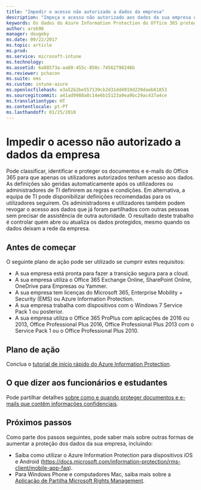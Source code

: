 ```yaml
---
title: "Impedir o acesso não autorizado a dados da empresa"
description: "Impeça o acesso não autorizado aos dados da sua empresa quando partilhados fora da rede da empresa."
keywords: Os dados do Azure Information Protection do Office 365 protegem os dados de empresa de rede externa
author: arob98
manager: dougeby
ms.date: 09/22/2017
ms.topic: article
ms.prod: 
ms.service: microsoft-intune
ms.technology: 
ms.assetid: 6a88573a-aa60-455c-858c-74562798246b
ms.reviewer: pchacon
ms.suite: ems
ms.custom: intune-azure
ms.openlocfilehash: e3a52b2be557139cb2d31dd4919d239daeb81853
ms.sourcegitcommit: a41ad9988a8c14e6b15123a9ea9bc29ac437a4ce
ms.translationtype: HT
ms.contentlocale: pt-PT
ms.lasthandoff: 01/25/2018
---
```

# <a name="prevent-unauthorized-access-to-company-data"></a>Impedir o acesso não autorizado a dados da empresa 

Pode classificar, identificar e proteger os documentos e e-mails do Office 365 para que apenas os utilizadores autorizados tenham acesso aos dados. As definições são geridas automaticamente após os utilizadores ou administradores de TI definirem as regras e condições. Em alternativa, a equipa de TI pode disponibilizar definições recomendadas para os utilizadores seguirem. Os administradores e utilizadores também podem revogar o acesso aos dados que já foram partilhados com outras pessoas sem precisar de assistência de outra autoridade. O resultado deste trabalho é controlar quem abre ou atualiza os dados protegidos, mesmo quando os dados deixam a rede da empresa. 

## <a name="before-you-begin"></a>Antes de começar

O seguinte plano de ação pode ser utilizado se cumprir estes requisitos:
* A sua empresa está pronta para fazer a transição segura para a cloud.
* A sua empresa utiliza o Office 365 Exchange Online, SharePoint Online, OneDrive para Empresas ou Yammer.
* A sua empresa tem licenças do Microsoft 365, Enterprise Mobility + Security (EMS) ou Azure Information Protection.
* A sua empresa trabalha com dispositivos com o Windows 7 Service Pack 1 ou posterior.
* A sua empresa utiliza o Office 365 ProPlus com aplicações de 2016 ou 2013, Office Professional Plus 2016, Office Professional Plus 2013 com o Service Pack 1 ou o Office Professional Plus 2010.

## <a name="action-plan"></a>Plano de ação

Conclua o [tutorial de início rápido do Azure Information Protection](https://docs.microsoft.com/information-protection/get-started/infoprotect-quick-start-tutorial).  

## <a name="what-to-tell-employees-and-students"></a>O que dizer aos funcionários e estudantes

Pode partilhar detalhes [sobre como e quando proteger documentos e e-mails que contêm informações confidenciais](https://docs.microsoft.com/information-protection/deploy-use/help-users).

## <a name="next-steps"></a>Próximos passos

Como parte dos passos seguintes, pode saber mais sobre outras formas de aumentar a proteção dos dados da sua empresa, incluindo: 

* Saiba como utilizar o Azure Information Protection para dispositivos iOS e Android (https://docs.microsoft.com/information-protection/rms-client/mobile-app-faq).
* Para Windows Phone e computadores Mac, saiba mais sobre a [Aplicação de Partilha Microsoft Rights Management](https://technet.microsoft.com/dn451248).
